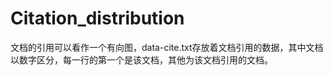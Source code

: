 Citation_distribution
=====================

文档的引用可以看作一个有向图，data-cite.txt存放着文档引用的数据，其中文档以数字区分，每一行的第一个是该文档，其他为该文档引用的文档。
